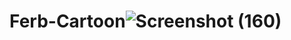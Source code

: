 # Ferb-Cartoon![Screenshot (160)](https://user-images.githubusercontent.com/55894372/179096807-48173b39-b907-4738-b229-0cd5f99672d2.png)
